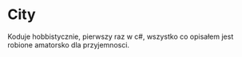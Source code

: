 # City
Koduje hobbistycznie, pierwszy raz w c#, wszystko co opisałem jest robione amatorsko dla przyjemnosci.
